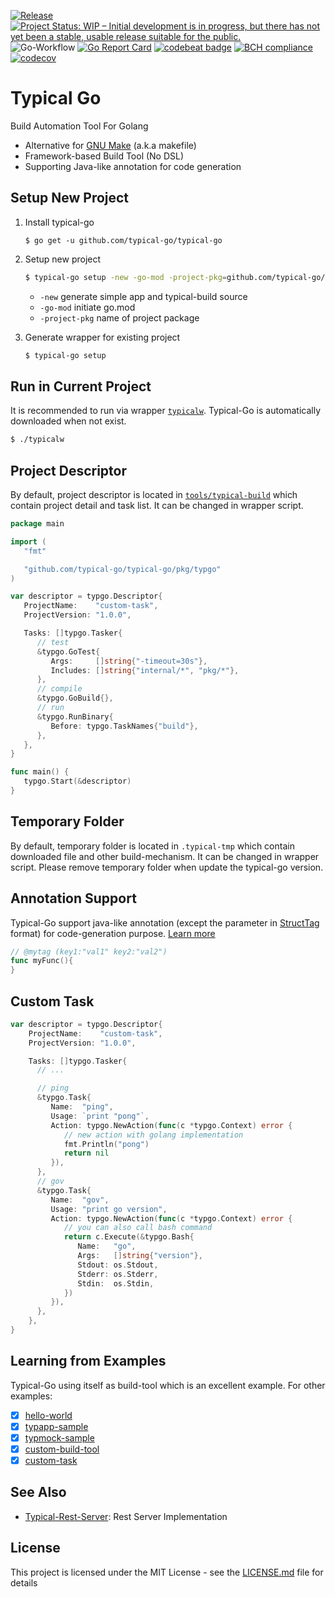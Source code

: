 [![Release](https://img.shields.io/github/release/typical-go/typical-go/all.svg)](https://github.com/typical-go/typical-go/releases/latest)
[![Project Status: WIP – Initial development is in progress, but there has not yet been a stable, usable release suitable for the public.](https://www.repostatus.org/badges/latest/wip.svg)](https://www.repostatus.org/#wip)
![Go-Workflow](https://github.com/typical-go/typical-go/workflows/Go/badge.svg)
[![Go Report Card](https://goreportcard.com/badge/github.com/typical-go/typical-go)](https://goreportcard.com/report/github.com/typical-go/typical-go)
[![codebeat badge](https://codebeat.co/badges/a8b3c7a6-c42a-480a-acb4-68ece12f36b8)](https://codebeat.co/projects/github-com-typical-go-typical-go-master)
[![BCH compliance](https://bettercodehub.com/edge/badge/typical-go/typical-go?branch=master)](https://bettercodehub.com/)
[![codecov](https://codecov.io/gh/typical-go/typical-go/branch/master/graph/badge.svg)](https://codecov.io/gh/typical-go/typical-go)

# Typical Go

Build Automation Tool For Golang
- Alternative for [GNU Make](https://www.gnu.org/software/make/manual/make.html) (a.k.a makefile)
- Framework-based Build Tool (No DSL)
- Supporting Java-like annotation for code generation

## Setup New Project

1. Install typical-go
   ```
   $ go get -u github.com/typical-go/typical-go
   ```

2. Setup new project
   ```bash
   $ typical-go setup -new -go-mod -project-pkg=github.com/typical-go/typical-go/my-project
   ```
   - `-new` generate simple app and typical-build source
   - `-go-mod` initiate go.mod
   - `-project-pkg` name of project package

3. Generate wrapper for existing project
   ```bash
   $ typical-go setup
   ```

## Run in Current Project

It is recommended to run via wrapper [`typicalw`](typicalw). Typical-Go is automatically downloaded when not exist.
```bash
$ ./typicalw
```

## Project Descriptor

By default, project descriptor is located in [`tools/typical-build`](tools/typical-build/typical-build.go) which contain project detail and task list. It can be changed in wrapper script.

```go
package main

import (
   "fmt"

   "github.com/typical-go/typical-go/pkg/typgo"
)

var descriptor = typgo.Descriptor{
   ProjectName:    "custom-task",
   ProjectVersion: "1.0.0",

   Tasks: []typgo.Tasker{
      // test
      &typgo.GoTest{
         Args:     []string{"-timeout=30s"},
         Includes: []string{"internal/*", "pkg/*"},
      },
      // compile
      &typgo.GoBuild{},
      // run
      &typgo.RunBinary{
         Before: typgo.TaskNames{"build"},
      },
   },
}

func main() {
   typgo.Start(&descriptor)
}
```

## Temporary Folder

By default, temporary folder is located in `.typical-tmp` which contain downloaded file and other build-mechanism. It can be changed in wrapper script. Please remove temporary folder when update the typical-go version.

## Annotation Support

Typical-Go support java-like annotation (except the parameter in [StructTag](https://www.digitalocean.com/community/tutorials/how-to-use-struct-tags-in-go) format) for code-generation purpose. [Learn more](pkg/typast)

```go
// @mytag (key1:"val1" key2:"val2")
func myFunc(){
}
```

## Custom Task

```go
var descriptor = typgo.Descriptor{
	ProjectName:    "custom-task",
	ProjectVersion: "1.0.0",

	Tasks: []typgo.Tasker{
      // ...

      // ping
      &typgo.Task{
         Name:  "ping",
         Usage: `print "pong"`,
         Action: typgo.NewAction(func(c *typgo.Context) error {
            // new action with golang implementation
            fmt.Println("pong")
            return nil
         }),
      },
      // gov
      &typgo.Task{
         Name:  "gov",
         Usage: "print go version",
         Action: typgo.NewAction(func(c *typgo.Context) error {
            // you can also call bash command
            return c.Execute(&typgo.Bash{
               Name:   "go",
               Args:   []string{"version"},
               Stdout: os.Stdout,
               Stderr: os.Stderr,
               Stdin:  os.Stdin,
            })
         }),
      },
	},
}

```

## Learning from Examples

Typical-Go using itself as build-tool which is an excellent example. For other examples:
- [x] [hello-world](https://github.com/typical-go/typical-go/tree/master/examples/hello-world)
- [x] [typapp-sample](https://github.com/typical-go/typical-go/tree/master/examples/typapp-sample)
- [x] [typmock-sample](https://github.com/typical-go/typical-go/tree/master/examples/typmock-sample)
- [x] [custom-build-tool](https://github.com/typical-go/typical-go/tree/master/examples/custom-build-tool)
- [x] [custom-task](https://github.com/typical-go/typical-go/tree/master/examples/custom-task)

## See Also
- [Typical-Rest-Server](https://github.com/typical-go/typical-rest-server): Rest Server Implementation


## License

This project is licensed under the MIT License - see the [LICENSE.md](LICENSE.md) file for details
